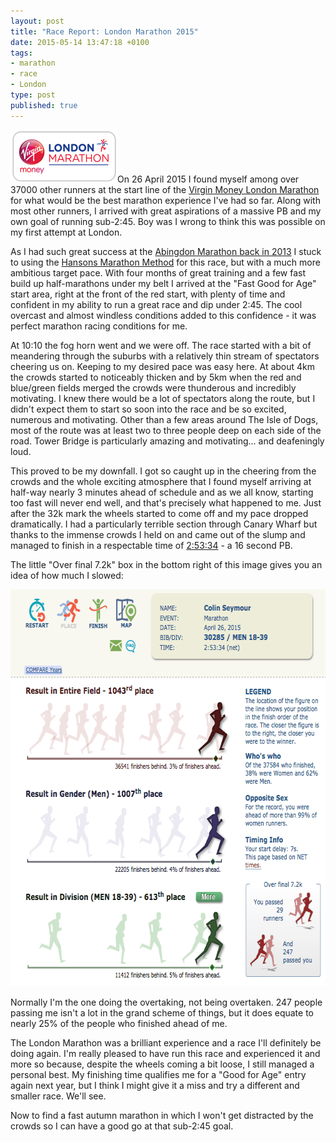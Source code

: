 ```yaml
---
layout: post
title: "Race Report: London Marathon 2015"
date: 2015-05-14 13:47:18 +0100
tags:
- marathon
- race
- London
type: post
published: true
---
```


<img src="/assets/vlm-logo.png" alt="Virgin Money London Marathon logo" class="alignleft" width="171" height="84" />On 26 April 2015 I found myself among over 37000 other runners at the start line of the [Virgin Money London Marathon](https://www.virginmoneylondonmarathon.com/) for what would be the best marathon experience I've had so far.  Along with most other runners, I arrived with great aspirations of a massive PB and my own goal of running sub-2:45. Boy was I wrong to think this was possible on my first attempt at London.

<!-- more -->
As I had such great success at the [Abingdon Marathon back in 2013](/race-report-abingdon-marathon-2013/) I stuck to using the [Hansons Marathon Method](http://www.amazon.co.uk/Hansons-Marathon-Method-Renegade-ebook/dp/B00AWE9686/) for this race, but with a much more ambitious target pace.  With four months of great training and a few fast build up half-marathons under my belt I arrived at the "Fast Good for Age" start area, right at the front of the red start, with plenty of time and confident in my ability to run a great race and dip under 2:45.  The cool overcast and almost windless conditions added to this confidence - it was perfect marathon racing conditions for me.

At 10:10 the fog horn went and we were off.  The race started with a bit of meandering through the suburbs with a relatively thin stream of spectators cheering us on. Keeping to my desired pace was easy here.  At about 4km the crowds started to noticeably thicken and by 5km when the red and blue/green fields merged the crowds were thunderous and incredibly motivating.  I knew there would be a lot of spectators along the route, but I didn't expect them to start so soon into the race and be so excited, numerous and motivating. Other than a few areas around The Isle of Dogs, most of the route was at least two to three people deep on each side of the road.  Tower Bridge is particularly amazing and motivating... and deafeningly loud.

This proved to be my downfall.  I got so caught up in the cheering from the crowds and the whole exciting atmosphere that I found myself arriving at half-way nearly 3 minutes ahead of schedule and as we all know, starting too fast will never end well, and that's precisely what happened to me.  Just after the 32k mark the wheels started to come off and my pace dropped dramatically. I had a particularly terrible section through Canary Wharf but thanks to the immense crowds I held on and came out of the slump and managed to finish in a respectable time of [2:53:34](http://results-2015.virginmoneylondonmarathon.com/2015/?content=detail&fpid=search&pid=search&idp=9999990F5ECC830000171419&lang=EN_CAP&event=MAS&search%5Bname%5D=Seymour&search%5Bfirstname%5D=Colin&search%5Bsex%5D=%25&search%5Bnation%5D=%25&search_sort=name&search_event=MAS) - a 16 second PB.

The little "Over final 7.2k" box in the bottom right of this image gives you an idea of how much I slowed:

<img src="/assets/vlm-runpix.png" class="center" width="656" height="635" alt="VLM runpix" />

Normally I'm the one doing the overtaking, not being overtaken. 247 people passing me isn't a lot in the grand scheme of things, but it does equate to nearly 25% of the people who finished ahead of me.

The London Marathon was a brilliant experience and a race I'll definitely be doing again. I'm really pleased to have run this race and experienced it and more so because, despite the wheels coming a bit loose, I still managed a personal best.  My finishing time qualifies me for a "Good for Age" entry again next year, but I think I might give it a miss and try a different and smaller race.  We'll see.

Now to find a fast autumn marathon in which I won't get distracted by the crowds so I can have a good go at that sub-2:45 goal.
